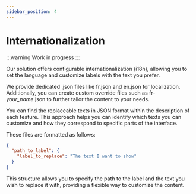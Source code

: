 ```yaml
---
sidebar_position: 4
---
```


# Internationalization

:::warning
Work in progress
:::

Our solution offers configurable internationalization (i18n), allowing you to set the language and customize labels with
the text you prefer.

We provide dedicated .json files like fr.json and en.json for localization. Additionally, you can create custom override
files such as fr-*your_name*.json to further tailor the content to your needs.

You can find the replaceable texts in JSON format within the description of each feature. This approach helps you can identify which texts you can customize and how they correspond to specific parts of the interface.

These files are formatted as follows:

```json
{
  "path_to_label": {
    "label_to_replace": "The text I want to show"
  }
}
```

This structure allows you to specify the path to the label and the text you wish to replace it with, providing a
flexible way to customize the content.
